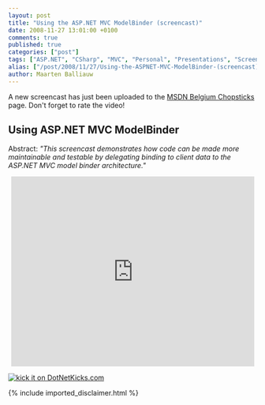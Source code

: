 ```yaml
---
layout: post
title: "Using the ASP.NET MVC ModelBinder (screencast)"
date: 2008-11-27 13:01:00 +0100
comments: true
published: true
categories: ["post"]
tags: ["ASP.NET", "CSharp", "MVC", "Personal", "Presentations", "Screencasts"]
alias: ["/post/2008/11/27/Using-the-ASPNET-MVC-ModelBinder-(screencast).aspx", "/post/2008/11/27/using-the-aspnet-mvc-modelbinder-(screencast).aspx"]
author: Maarten Balliauw
---
```

<p>
A new screencast has just been uploaded to the <a href="http://www.microsoft.com/belux/MSDN/nl/chopsticks/default.aspx" target="_blank">MSDN Belgium Chopsticks</a> page. Don&#39;t forget to rate the video! 
</p>
<h2>Using ASP.NET MVC ModelBinder</h2>
<p>
Abstract: <em>&quot;This screencast demonstrates how code can be made more maintainable and testable by delegating binding to client data to the ASP.NET MVC model binder architecture.&quot;</em> 
</p>
<p style="text-align: center">
<iframe src="http://www.microsoft.com/belux/msdn/nl/chopsticks/player.aspx?id=798&amp;e=1" width="493" height="385" frameborder="0"></iframe>
</p>
<p>
<a href="http://www.dotnetkicks.com/kick/?url=/post/2008/11/27/Using-the-ASPNET-MVC-ModelBinder-(screencast).aspx&amp;title=Using the ASP.NET MVC ModelBinder (screencast)">
                    <img src="http://www.dotnetkicks.com/Services/Images/KickItImageGenerator.ashx?url=/post/2008/11/27/Using-the-ASPNET-MVC-ModelBinder-(screencast).aspx" border="0" alt="kick it on DotNetKicks.com" />
                  </a> 
</p>

{% include imported_disclaimer.html %}
